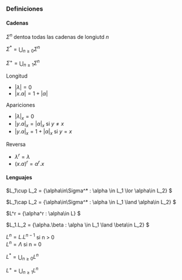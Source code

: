 ### Definiciones

#### Cadenas

$\Sigma^n$ dentoa todas las cadenas de longiutd $n$

$\Sigma^* = \bigcup_{n\geq0} \Sigma^n$

$\Sigma^+ = \bigcup_{n\geq1} \Sigma^n$

Longitud
- $|\lambda| = 0$
- $|x.\alpha| = 1 + |\alpha|$

Apariciones
- $|\lambda|_x = 0$
- $|y.\alpha|_x = |\alpha|_x$       si $y\neq x$
- $|y.\alpha|_x = 1 + |\alpha|_x$   si $y = x$

Reversa
- $\lambda^r = \lambda$
- $(x.\alpha)^r = \alpha^r.x$

#### Lenguajes

$L_1\cup L_2 = \{\alpha\in\Sigma^* : \alpha \in L_1 \lor \alpha\in L_2\} $

$L_1\cap L_2 = \{\alpha\in\Sigma^* : \alpha \in L_1 \land \alpha\in L_2\} $

$L^r = \{\alpha^r : \alpha\in L\} $

$L_1.L_2 = \{\alpha.\beta : \alpha \in L_1 \land \beta\in L_2\} $

$L^n = L.L^{n-1}$ si n > 0\
$L^n = \Lambda$ si n = 0

$L^* = \bigcup_{n\geq0} L^n$

$L^+ = \bigcup_{n\geq1} L^n$